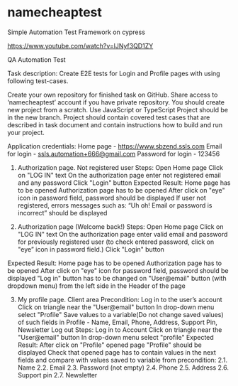 # namecheaptest
Simple Automation Test Framework on cypress

https://www.youtube.com/watch?v=lJNyf3QD1ZY

QA Automation Test

Task description: 
Create E2E tests for Login and Profile pages with using following test-cases.

Create your own repository for finished task on GitHub. Share access to ‘namecheaptest’ account if you have private repository.
You should create new project from a scratch.
Use JavaScript or TypeScript
Project should be in the new branch.
Project should contain covered test cases that are described in task document and contain instructions how to build and run your project.

Application credentials:
        Home page - https://www.sbzend.ssls.com
Email for login - ssls.automation+666@gmail.com
Password for login - 123456
 
1. Authorization page. Not registered user
Steps:
Open Home page
Click on "LOG IN" text
On the authorization page enter not registered email and any password
Click "Login" button
Expected Result:
Home page has to be opened
Authorization page has to be opened
After click on "eye" icon in password field, password should be displayed
If user not registered, errors messages such as: “Uh oh! Email or password is incorrect” should be displayed

2. Authorization page (Welcome back!)
Steps:
Open Home page
Click on "LOG IN" text
On the authorization page enter valid email and password for previously registered user (to check entered password, click on "eye” icon in password field.)
Click "Login" button

Expected Result:
Home page has to be opened
Authorization page has to be opened
After click on "eye" icon for password field, password should be displayed
"Log in" button has to be changed on "User@email" button (with dropdown menu) from the left side in the Header of the page

3. My profile page. Client area
Precondition:
Log in to the user’s account
Click on triangle near the "User@email" button
In drop-down menu select "Profile"
Save values to a variable(Do not change saved values) of such fields in Profile - Name, Email, Phone, Address, Support Pin, Newsletter
Log out
Steps:
Log in to Account
Click on triangle near the "User@email" button
In drop-down menu select "profile"
Expected Result:
After click on "Profile" opened page "Profile" should be displayed
Check that opened page has to contain values in the next fields and compare with values saved to variable from precondition:
2.1. Name
2.2. Email
2.3. Password (not empty)
2.4. Phone
2.5. Address
2.6. Support pin
2.7. Newsletter

